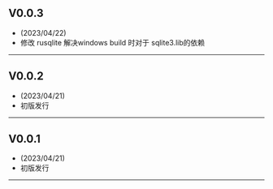 ## V0.0.3
*  (2023/04/22)
* 修改 rusqlite 解决windows build 时对于 sqlite3.lib的依赖 
---
## V0.0.2
*  (2023/04/21)
* 初版发行
---
## V0.0.1
*  (2023/04/21)
* 初版发行
---